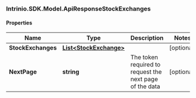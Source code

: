 ### Intrinio.SDK.Model.ApiResponseStockExchanges
#### Properties

Name | Type | Description | Notes
------------ | ------------- | ------------- | -------------
**StockExchanges** | [**List&lt;StockExchange&gt;**](StockExchange.md) |  | [optional] 
**NextPage** | **string** | The token required to request the next page of the data | [optional] 

